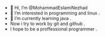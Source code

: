 - 👋 Hi, I’m @MohammadEslamiNezhad
- 👀 I’m interested in programming and linux . 
- 🌱 I’m currently learning java .
- Now i try to work by git and github .
- I hope to be a proffessional programmer . 

<!---
MohammadEslamiNezhad/MohammadEslamiNezhad is a ✨ special ✨ repository because its `README.md` (this file) appears on your GitHub profile.
You can click the Preview link to take a look at your changes.
--->
